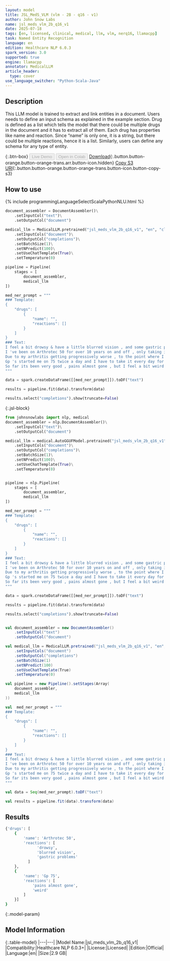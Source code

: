 ```yaml
---
layout: model
title: JSL_MedS_VLM (vlm - 2B - q16 - v1)
author: John Snow Labs
name: jsl_meds_vlm_2b_q16_v1
date: 2025-07-18
tags: [en, licensed, clinical, medical, llm, vlm, nerq16, llamacpp]
task: Named Entity Recognition
language: en
edition: Healthcare NLP 6.0.3
spark_version: 3.0
supported: true
engine: llamacpp
annotator: MedicalLLM
article_header:
  type: cover
use_language_switcher: "Python-Scala-Java"
---
```


## Description

This LLM model is trained to extract and link entities in a document. Users needs to define an input schema as explained in the example section. Drug is defined as a list which tells the model that there could be multiple drugs in the document and it has to extract all of them. Each drug has properties like name and reaction. Since “name” is only one, it is a string, but there could be multiple reactions, hence it is a list. Similarly, users can define any schema for any type of entity.

{:.btn-box}
<button class="button button-orange" disabled>Live Demo</button>
<button class="button button-orange" disabled>Open in Colab</button>
[Download](https://s3.amazonaws.com/auxdata.johnsnowlabs.com/clinical/models/jsl_meds_vlm_2b_q16_v1_en_6.0.3_3.0_1752849610760.zip){:.button.button-orange.button-orange-trans.arr.button-icon.hidden}
[Copy S3 URI](s3://auxdata.johnsnowlabs.com/clinical/models/jsl_meds_vlm_2b_q16_v1_en_6.0.3_3.0_1752849610760.zip){:.button.button-orange.button-orange-trans.button-icon.button-copy-s3}

## How to use



<div class="tabs-box" markdown="1">
{% include programmingLanguageSelectScalaPythonNLU.html %}
  
```python
document_assembler = DocumentAssembler()\
    .setInputCol("text")\
    .setOutputCol("document")

medical_llm = MedicalLLM.pretrained("jsl_meds_vlm_2b_q16_v1", "en", "clinical/models")\
    .setInputCols("document")\
    .setOutputCol("completions")\
    .setBatchSize(1)\
    .setNPredict(100)\
    .setUseChatTemplate(True)\
    .setTemperature(0)

pipeline = Pipeline(
    stages = [
        document_assembler,
        medical_llm
])

med_ner_prompt = """
### Template:
{
    "drugs": [
        {
            "name": "",
            "reactions": []
        }
    ]
}
### Text:
I feel a bit drowsy & have a little blurred vision , and some gastric problems .
I 've been on Arthrotec 50 for over 10 years on and off , only taking it when I needed it .
Due to my arthritis getting progressively worse , to the point where I am in tears with the agony.
Gp 's started me on 75 twice a day and I have to take it every day for the next month to see how I get on , here goes .
So far its been very good , pains almost gone , but I feel a bit weird , did n't have that when on 50.
"""

data = spark.createDataFrame([[med_ner_prompt]]).toDF("text")

results = pipeline.fit(data).transform(data)

results.select("completions").show(truncate=False)
```

{:.jsl-block}
```python
from johnsnowlabs import nlp, medical
document_assembler = nlp.DocumentAssembler()\
    .setInputCol("text")\
    .setOutputCol("document")

medical_llm = medical.AutoGGUFModel.pretrained("jsl_meds_vlm_2b_q16_v1", "en", "clinical/models")\
    .setInputCols("document")\
    .setOutputCol("completions")\
    .setBatchSize(1)\
    .setNPredict(100)\
    .setUseChatTemplate(True)\
    .setTemperature(0)


pipeline = nlp.Pipeline(
    stages = [
        document_assembler,
        medical_llm
])

med_ner_prompt = """
### Template:
{
    "drugs": [
        {
            "name": "",
            "reactions": []
        }
    ]
}
### Text:
I feel a bit drowsy & have a little blurred vision , and some gastric problems .
I 've been on Arthrotec 50 for over 10 years on and off , only taking it when I needed it .
Due to my arthritis getting progressively worse , to the point where I am in tears with the agony.
Gp 's started me on 75 twice a day and I have to take it every day for the next month to see how I get on , here goes .
So far its been very good , pains almost gone , but I feel a bit weird , did n't have that when on 50.
"""

data = spark.createDataFrame([[med_ner_prompt]]).toDF("text")

results = pipeline.fit(data).transform(data)

results.select("completions").show(truncate=False)
```
```scala

val document_assembler = new DocumentAssembler()
    .setInputCol("text")
    .setOutputCol("document")

val medical_llm = MedicalLLM.pretrained("jsl_meds_vlm_2b_q16_v1", "en", "clinical/models")
    .setInputCols("document")
    .setOutputCol("completions")
    .setBatchSize(1)
    .setNPredict(100)
    .setUseChatTemplate(True)
    .setTemperature(0)

val pipeline = new Pipeline().setStages(Array(
    document_assembler,
    medical_llm
))

val  med_ner_prompt = """
### Template:
{
    "drugs": [
        {
            "name": "",
            "reactions": []
        }
    ]
}
### Text:
I feel a bit drowsy & have a little blurred vision , and some gastric problems .
I 've been on Arthrotec 50 for over 10 years on and off , only taking it when I needed it .
Due to my arthritis getting progressively worse , to the point where I am in tears with the agony.
Gp 's started me on 75 twice a day and I have to take it every day for the next month to see how I get on , here goes .
So far its been very good , pains almost gone , but I feel a bit weird , did n't have that when on 50.
"""

val data = Seq(med_ner_prompt).toDF("text")

val results = pipeline.fit(data).transform(data)
```
</div>

## Results

```bash
{'drugs': [
    {
        'name': 'Arthrotec 50',
        'reactions': [
              'drowsy', 
              'blurred vision', 
              'gastric problems'
          ]
    },
    {
        'name': 'Gp 75', 
        'reactions': [
            'pains almost gone', 
            'weird'
        ]
    }]    
}
```

{:.model-param}
## Model Information

{:.table-model}
|---|---|
|Model Name:|jsl_meds_vlm_2b_q16_v1|
|Compatibility:|Healthcare NLP 6.0.3+|
|License:|Licensed|
|Edition:|Official|
|Language:|en|
|Size:|2.9 GB|
